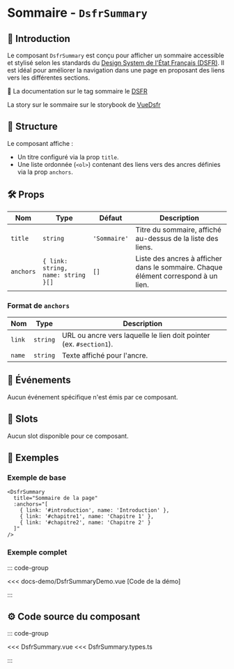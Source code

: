 # Sommaire - `DsfrSummary`

## 🌟 Introduction

Le composant `DsfrSummary` est conçu pour afficher un sommaire accessible et stylisé selon les standards du [Design System de l'État Français (DSFR)](https://www.systeme-de-design.gouv.fr/). Il est idéal pour améliorer la navigation dans une page en proposant des liens vers les différentes sections.

🏅 La documentation sur le tag sommaire le [DSFR](https://www.systeme-de-design.gouv.fr/elements-d-interface/composants/sommaire)

<VIcon name="vi-file-type-storybook" /> La story sur le sommaire sur le storybook de [VueDsfr](https://storybook.vue-ds.fr/?path=/docs/composants-dsfrsummary--docs)

## 📐 Structure

Le composant affiche :

- Un titre configuré via la prop `title`.
- Une liste ordonnée (`<ol>`) contenant des liens vers des ancres définies via la prop `anchors`.

## 🛠️ Props

| Nom      | Type                           | Défaut        | Description                                                                 |
|----------|--------------------------------|---------------|-----------------------------------------------------------------------------|
| `title`  | `string`                       | `'Sommaire'`  | Titre du sommaire, affiché au-dessus de la liste des liens.                 |
| `anchors`| `{ link: string, name: string }[]` | `[]`          | Liste des ancres à afficher dans le sommaire. Chaque élément correspond à un lien. |

### Format de `anchors`

| Nom   | Type     | Description                                           |
|-------|----------|-------------------------------------------------------|
| `link` | `string` | URL ou ancre vers laquelle le lien doit pointer (ex. `#section1`). |
| `name` | `string` | Texte affiché pour l'ancre.                          |

## 📡 Événements

Aucun événement spécifique n'est émis par ce composant.

## 🧩 Slots

Aucun slot disponible pour ce composant.

## 📝 Exemples

### Exemple de base

```vue
<DsfrSummary
  title="Sommaire de la page"
  :anchors="[
    { link: '#introduction', name: 'Introduction' },
    { link: '#chapitre1', name: 'Chapitre 1' },
    { link: '#chapitre2', name: 'Chapitre 2' }
  ]"
/>
```

### Exemple complet

::: code-group

<Story data-title="Démo" min-h="120px">
  <DsfrSummaryDemo />
</Story>

<<< docs-demo/DsfrSummaryDemo.vue [Code de la démo]

:::

## ⚙️ Code source du composant

::: code-group

<<< DsfrSummary.vue
<<< DsfrSummary.types.ts

:::

<script setup lang="ts">
import DsfrSummaryDemo from './docs-demo/DsfrSummaryDemo.vue'
</script>
